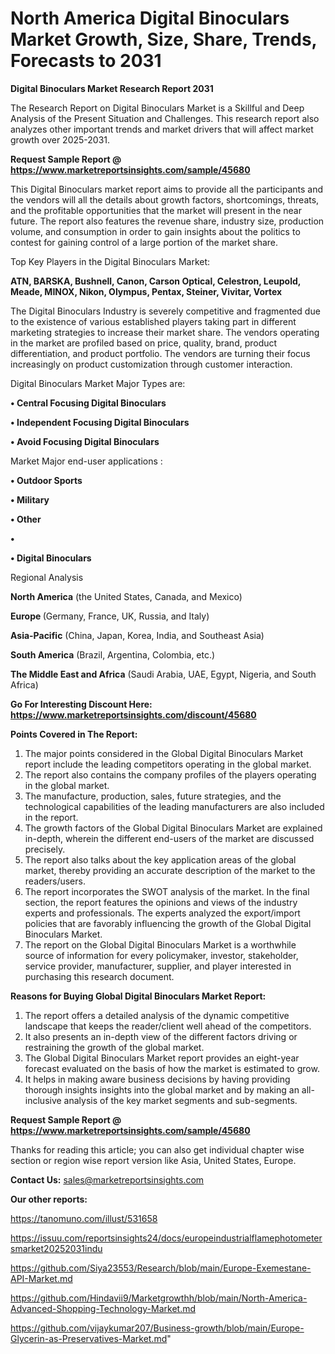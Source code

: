 # North America Digital Binoculars Market Growth, Size, Share, Trends, Forecasts to 2031

<strong>Digital Binoculars Market Research Report 2031</strong>

The Research Report on Digital Binoculars Market is a Skillful and Deep Analysis of the Present Situation and Challenges. This research report also analyzes other important trends and market drivers that will affect market growth over 2025-2031.

<strong>Request Sample Report @ <a href=https://www.marketreportsinsights.com/sample/45680>https://www.marketreportsinsights.com/sample/45680</a></strong>

This Digital Binoculars market report aims to provide all the participants and the vendors will all the details about growth factors, shortcomings, threats, and the profitable opportunities that the market will present in the near future. The report also features the revenue share, industry size, production volume, and consumption in order to gain insights about the politics to contest for gaining control of a large portion of the market share.

Top Key Players in the Digital Binoculars Market:

<strong>ATN, BARSKA, Bushnell, Canon, Carson Optical, Celestron, Leupold, Meade, MINOX, Nikon, Olympus, Pentax, Steiner, Vivitar, Vortex</strong>

The Digital Binoculars Industry is severely competitive and fragmented due to the existence of various established players taking part in different marketing strategies to increase their market share. The vendors operating in the market are profiled based on price, quality, brand, product differentiation, and product portfolio. The vendors are turning their focus increasingly on product customization through customer interaction.

Digital Binoculars Market Major Types are:

<strong>•  Central Focusing Digital Binoculars

•  Independent Focusing Digital Binoculars

•  Avoid Focusing Digital Binoculars</strong>

Market Major end-user applications :

<strong>•  Outdoor Sports

•  Military

•  Other

•  

•  Digital Binoculars</strong>

Regional Analysis

</u><strong><b>North America</b></strong> (the United States, Canada, and Mexico)

<strong><b>Europe </b></strong>(Germany, France, UK, Russia, and Italy)

<strong><b>Asia-Pacific</b></strong> (China, Japan, Korea, India, and Southeast Asia)

<strong><b>South America</b></strong> (Brazil, Argentina, Colombia, etc.)

<strong><b>The Middle East and Africa</b></strong> (Saudi Arabia, UAE, Egypt, Nigeria, and South Africa)

<strong>Go For Interesting Discount Here: <a href=https://www.marketreportsinsights.com/discount/45680>https://www.marketreportsinsights.com/discount/45680</a></strong>

<strong>Points Covered in The Report:</strong>
<ol>
  <li>The major points considered in the Global Digital Binoculars Market report include the leading competitors operating in the global market.</li>
  <li>The report also contains the company profiles of the players operating in the global market.</li>
  <li>The manufacture, production, sales, future strategies, and the technological capabilities of the leading manufacturers are also included in the report.</li>
  <li>The growth factors of the Global Digital Binoculars Market are explained in-depth, wherein the different end-users of the market are discussed precisely.</li>
  <li>The report also talks about the key application areas of the global market, thereby providing an accurate description of the market to the readers/users.</li>
  <li>The report incorporates the SWOT analysis of the market. In the final section, the report features the opinions and views of the industry experts and professionals. The experts analyzed the export/import policies that are favorably influencing the growth of the Global Digital Binoculars Market.</li>
  <li>The report on the Global Digital Binoculars Market is a worthwhile source of information for every policymaker, investor, stakeholder, service provider, manufacturer, supplier, and player interested in purchasing this research document.</li>
</ol>
<strong>Reasons for Buying Global Digital Binoculars Market Report:</strong>

<ol>
  <li>The report offers a detailed analysis of the dynamic competitive landscape that keeps the reader/client well ahead of the competitors.</li>
  <li>It also presents an in-depth view of the different factors driving or restraining the growth of the global market.</li>
  <li>The Global Digital Binoculars Market report provides an eight-year forecast evaluated on the basis of how the market is estimated to grow.</li>
  <li>It helps in making aware business decisions by having providing thorough insights insights into the global market and by making an all-inclusive analysis of the key market segments and sub-segments.</li>
</ol>
<strong>Request Sample Report @ <a href=https://www.marketreportsinsights.com/sample/45680>https://www.marketreportsinsights.com/sample/45680</a></strong>


Thanks for reading this article; you can also get individual chapter wise section or region wise report version like Asia, United States, Europe.

<strong>Contact Us:</strong>
sales@marketreportsinsights.com

<strong>Our other reports:</strong>

<a href=https://tanomuno.com/illust/531658>https://tanomuno.com/illust/531658</a>

<a href=https://issuu.com/reportsinsights24/docs/europeindustrialflamephotometersmarket20252031indu>https://issuu.com/reportsinsights24/docs/europeindustrialflamephotometersmarket20252031indu</a>

<a href=https://github.com/Siya23553/Research/blob/main/Europe-Exemestane-API-Market.md>https://github.com/Siya23553/Research/blob/main/Europe-Exemestane-API-Market.md</a>

<a href=https://github.com/Hindavii9/Marketgrowthh/blob/main/North-America-Advanced-Shopping-Technology-Market.md>https://github.com/Hindavii9/Marketgrowthh/blob/main/North-America-Advanced-Shopping-Technology-Market.md</a>

<a href=https://github.com/vijaykumar207/Business-growth/blob/main/Europe-Glycerin-as-Preservatives-Market.md>https://github.com/vijaykumar207/Business-growth/blob/main/Europe-Glycerin-as-Preservatives-Market.md</a>"
